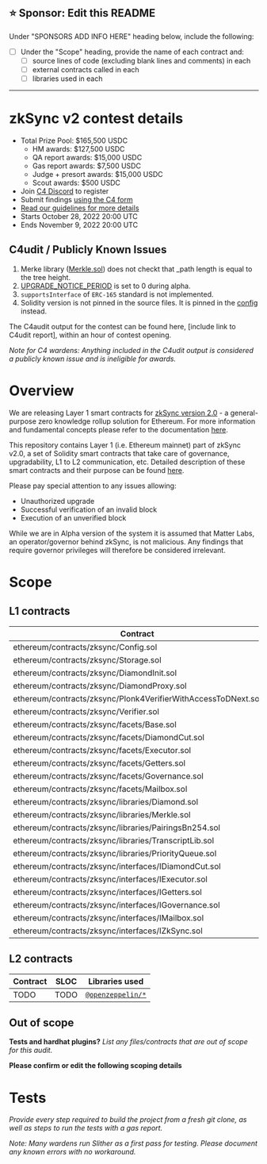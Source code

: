 ## ⭐️ Sponsor: Edit this README

Under "SPONSORS ADD INFO HERE" heading below, include the following:

- [ ] Under the "Scope" heading, provide the name of each contract and:
  - [ ] source lines of code (excluding blank lines and comments) in each
  - [ ] external contracts called in each
  - [ ] libraries used in each
---

# zkSync v2 contest details
- Total Prize Pool: $165,500 USDC
  - HM awards: $127,500 USDC
  - QA report awards: $15,000 USDC
  - Gas report awards: $7,500 USDC
  - Judge + presort awards: $15,000 USDC
  - Scout awards: $500 USDC
- Join [C4 Discord](https://discord.gg/code4rena) to register
- Submit findings [using the C4 form](https://code4rena.com/contests/2022-10-zksync-v2-contest/submit)
- [Read our guidelines for more details](https://docs.code4rena.com/roles/wardens)
- Starts October 28, 2022 20:00 UTC
- Ends November 9, 2022 20:00 UTC

## C4udit / Publicly Known Issues

1. Merke library ([Merkle.sol](https://github.com/code-423n4/2022-10-zksync/blob/main/ethereum/contracts/zksync/libraries/Merkle.sol)) does not checkt that \_path length is equal to the tree height.
2. [UPGRADE\_NOTICE\_PERIOD](https://github.com/code-423n4/2022-10-zksync/blob/main/ethereum/hardhat.config.ts#L9) is set to 0 during alpha.
3. `supportsInterface` of `ERC-165` standard is not implemented.
4. Solidity version is not pinned in the source files. It is pinned in the [config](https://github.com/code-423n4/2022-10-zksync/blob/main/ethereum/hardhat.config.ts#L82) instead.

The C4audit output for the contest can be found here, [include link to C4udit report], within an hour of contest opening.

*Note for C4 wardens: Anything included in the C4udit output is considered a publicly known issue and is ineligible for awards.*

# Overview

We are releasing Layer 1 smart contracts for [zkSync version 2.0](https://v2.zksync.io/) - a general-purpose zero knowledge rollup solution for Ethereum. For more information and fundamental concepts please refer to the documentation [here](https://v2-docs.zksync.io/dev/#fundamental-topics).

This repository contains Layer 1 (i.e. Ethereum mainnet) part of zkSync v2.0, a set of Solidity smart contracts that take care of governance, upgradability, L1 to L2 communication, etc. Detailed description of these smart contracts and their purpose can be found [here](https://matterlabs.notion.site/zkSync-2-0-smart-contracts-overview-fad227fac94241898417771e4a415f83).

Please pay special attention to any issues allowing:
- Unauthorized upgrade
- Successful verification of an invalid block
- Execution of an unverified block

While we are in Alpha version of the system it is assumed that Matter Labs, an operator/governor behind zkSync, is not malicious. Any findings that require governor privileges will therefore be considered irrelevant.

# Scope

## L1 contracts

| Contract | SLOC | Libraries used |  
| ----------- | ----------- | ----------- |
| ethereum/contracts/zksync/Config.sol | TODO | [`@openzeppelin/*`](<(https://openzeppelin.com/contracts/)>) |
| ethereum/contracts/zksync/Storage.sol | TODO | [`@openzeppelin/*`](<(https://openzeppelin.com/contracts/)>) |
| ethereum/contracts/zksync/DiamondInit.sol | TODO | [`@openzeppelin/*`](<(https://openzeppelin.com/contracts/)>) |
| ethereum/contracts/zksync/DiamondProxy.sol | TODO | [`@openzeppelin/*`](<(https://openzeppelin.com/contracts/)>) |
| ethereum/contracts/zksync/Plonk4VerifierWithAccessToDNext.sol | TODO | [`@openzeppelin/*`](<(https://openzeppelin.com/contracts/)>) |
| ethereum/contracts/zksync/Verifier.sol | TODO | [`@openzeppelin/*`](<(https://openzeppelin.com/contracts/)>) |
| ethereum/contracts/zksync/facets/Base.sol | TODO | [`@openzeppelin/*`](<(https://openzeppelin.com/contracts/)>) |
| ethereum/contracts/zksync/facets/DiamondCut.sol | TODO | [`@openzeppelin/*`](<(https://openzeppelin.com/contracts/)>) |
| ethereum/contracts/zksync/facets/Executor.sol | TODO | [`@openzeppelin/*`](<(https://openzeppelin.com/contracts/)>) |
| ethereum/contracts/zksync/facets/Getters.sol | TODO | [`@openzeppelin/*`](<(https://openzeppelin.com/contracts/)>) |
| ethereum/contracts/zksync/facets/Governance.sol | TODO | [`@openzeppelin/*`](<(https://openzeppelin.com/contracts/)>) |
| ethereum/contracts/zksync/facets/Mailbox.sol | TODO | [`@openzeppelin/*`](<(https://openzeppelin.com/contracts/)>) |
| ethereum/contracts/zksync/libraries/Diamond.sol | TODO | [`@openzeppelin/*`](<(https://openzeppelin.com/contracts/)>) |
| ethereum/contracts/zksync/libraries/Merkle.sol | TODO | [`@openzeppelin/*`](<(https://openzeppelin.com/contracts/)>) |
| ethereum/contracts/zksync/libraries/PairingsBn254.sol | TODO | [`@openzeppelin/*`](<(https://openzeppelin.com/contracts/)>) |
| ethereum/contracts/zksync/libraries/TranscriptLib.sol | TODO | [`@openzeppelin/*`](<(https://openzeppelin.com/contracts/)>) |
| ethereum/contracts/zksync/libraries/PriorityQueue.sol | TODO | [`@openzeppelin/*`](<(https://openzeppelin.com/contracts/)>) |
| ethereum/contracts/zksync/interfaces/IDiamondCut.sol | TODO | [`@openzeppelin/*`](<(https://openzeppelin.com/contracts/)>) |
| ethereum/contracts/zksync/interfaces/IExecutor.sol | TODO | [`@openzeppelin/*`](<(https://openzeppelin.com/contracts/)>) |
| ethereum/contracts/zksync/interfaces/IGetters.sol | TODO | [`@openzeppelin/*`](<(https://openzeppelin.com/contracts/)>) |
| ethereum/contracts/zksync/interfaces/IGovernance.sol | TODO | [`@openzeppelin/*`](<(https://openzeppelin.com/contracts/)>) |
| ethereum/contracts/zksync/interfaces/IMailbox.sol | TODO | [`@openzeppelin/*`](<(https://openzeppelin.com/contracts/)>) |
| ethereum/contracts/zksync/interfaces/IZkSync.sol | TODO | [`@openzeppelin/*`](<(https://openzeppelin.com/contracts/)>) |

## L2 contracts

| Contract | SLOC | Libraries used |  
| ----------- | ----------- | ----------- |
| TODO | TODO | [`@openzeppelin/*`](<(https://openzeppelin.com/contracts/)>) |

## Out of scope

**Tests and hardhat plugins?**
*List any files/contracts that are out of scope for this audit.*

**Please confirm or edit the following scoping details**

# Tests

*Provide every step required to build the project from a fresh git clone, as well as steps to run the tests with a gas report.* 

*Note: Many wardens run Slither as a first pass for testing.  Please document any known errors with no workaround.* 
